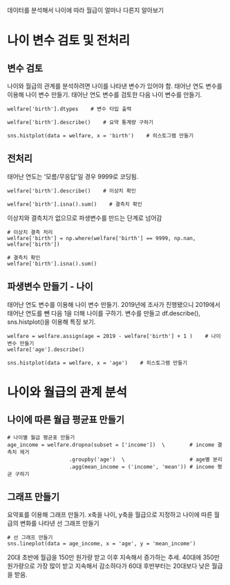 데이터를 분석해서 나이에 따라 월급이 얼마나 다른지 알아보기
# 나이 변수 검토 및 전처리
## 변수 검토
나이와 월급의 관계를 분석하려면 나이를 나타낸 변수가 있어야 함. 태어난 연도 변수를 이용해 나이 변수 만들기. 태어난 연도 변수를 검토한 다음 나이 변수를 만들기.
```
welfare['birth'].dtypes    # 변수 타입 출력
```
```
welfare['birth'].describe()    # 요약 통계량 구하기
```
```
sns.histplot(data = welfare, x = 'birth')    # 히스토그램 만들기
```
## 전처리
태어난 연도는 '모름/무응답'일 경우 9999로 코딩됨.
```
welfare['birth'].describe()    # 이상치 확인
```
```
welfare['birth'].isna().sum()    # 결측치 확인
```
이상치와 결측치가 없으므로 파생변수를 만드는 단계로 넘어감
```
# 이상치 결측 처리
welfare['birth'] = np.where(welfare['birth'] == 9999, np.nan, welfare['birth'])

# 결측치 확인
welfare['birth'].isna().sum()
```
## 파생변수 만들기 - 나이
태어난 연도 변수를 이용해 나이 변수 만들기. 2019년에 조사가 진행됐으니 2019에서 태어난 연도를 뺀 다음 1을 더해 나이를 구하기. 변수를 만들고 df.describe(), sns.histplot()을 이용해 특징 보기.
```
welfare = welfare.assign(age = 2019 - welfare['birth'] + 1 )    # 나이 변수 만들기
welfare['age'].describe()
```
```
sns.histplot(data = welfare, x = 'age')    # 히스토그램 만들기
```
# 나이와 월급의 관계 분석
## 나이에 따른 월급 평균표 만들기
```
# 나이별 월급 평균표 만들기
age_income = welfare.dropna(subset = ['income'])  \        # income 결측치 제거
                    .groupby('age')  \                     # age별 분리
                    .agg(mean_income = ('income', 'mean')) # income 평균 구하기
```
## 그래프 만들기
요약표를 이용해 그래프 만들기. x축을 나이, y축을 월급으로 지정하고 나이에 따른 월급의 변화를 나타낸 선 그래프 만들기
```
# 선 그래프 만들기
sns.lineplot(data = age_income, x = 'age', y = 'mean_income')
```
20대 초반에 월급을 150만 원가량 받고 이후 지속해서 증가하는 추세. 40대에 350만 원가량으로 가장 많이 받고 지속해서 감소하다가 60대 후반부터는 20대보다 낮은 월급을 받음.
